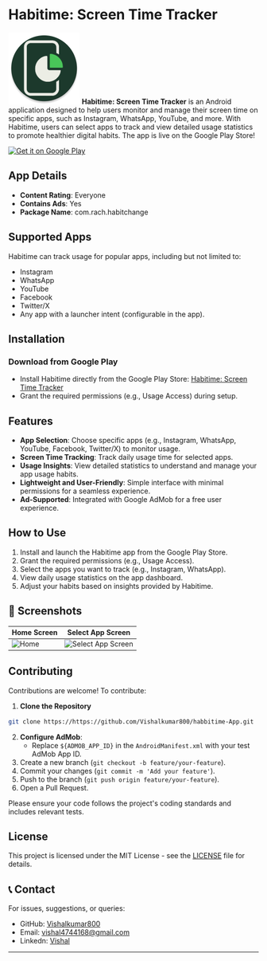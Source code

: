 # Habitime: Screen Time Tracker

![App Logo](https://github.com/Vishalkumar800/habbitime-App/blob/master/app/src/main/res/mipmap-xxhdpi/ic_launcher_round.webp) 
**Habitime: Screen Time Tracker** is an Android application designed to help users monitor and manage their screen time on specific apps, such as Instagram, WhatsApp, YouTube, and more. With Habitime, users can select apps to track and view detailed usage statistics to promote healthier digital habits. The app is live on the Google Play Store!

[![Get it on Google Play](https://play.google.com/intl/en_us/badges/static/images/badges/en_badge_web_generic.png)](https://play.google.com/store/apps/details?id=com.rach.habitchange)

## App Details

- **Content Rating**: Everyone
- **Contains Ads**: Yes
- **Package Name**: com.rach.habitchange


## Supported Apps

Habitime can track usage for popular apps, including but not limited to:
- Instagram
- WhatsApp
- YouTube
- Facebook
- Twitter/X
- Any app with a launcher intent (configurable in the app).

## Installation

### Download from Google Play
- Install Habitime directly from the Google Play Store: [Habitime: Screen Time Tracker](https://play.google.com/store/apps/details?id=com.rach.habitchange)
- Grant the required permissions (e.g., Usage Access) during setup.


## Features

- **App Selection**: Choose specific apps (e.g., Instagram, WhatsApp, YouTube, Facebook, Twitter/X) to monitor usage.
- **Screen Time Tracking**: Track daily usage time for selected apps.
- **Usage Insights**: View detailed statistics to understand and manage your app usage habits.
- **Lightweight and User-Friendly**: Simple interface with minimal permissions for a seamless experience.
- **Ad-Supported**: Integrated with Google AdMob for a free user experience.


## How to Use

1. Install and launch the Habitime app from the Google Play Store.
2. Grant the required permissions (e.g., Usage Access).
3. Select the apps you want to track (e.g., Instagram, WhatsApp).
4. View daily usage statistics on the app dashboard.
5. Adjust your habits based on insights provided by Habitime.

## 📸 Screenshots
| Home Screen | Select App Screen |
|-------------|----------------|
| ![Home](https://github.com/user-attachments/assets/d8b69a4a-857d-4214-be65-ab44260d2b13) | ![Select App Screen](https://github.com/user-attachments/assets/dfb1696a-895f-4c84-bd88-6d00bbf2af01) |

## Contributing

Contributions are welcome! To contribute:
1. **Clone the Repository**
```bash
git clone https://https://github.com/Vishalkumar800/habbitime-App.git
```
2. **Configure AdMob**:
   - Replace `${ADMOB_APP_ID}` in the `AndroidManifest.xml` with your test AdMob App ID.
3. Create a new branch (`git checkout -b feature/your-feature`).
4. Commit your changes (`git commit -m 'Add your feature'`).
5. Push to the branch (`git push origin feature/your-feature`).
6. Open a Pull Request.

Please ensure your code follows the project's coding standards and includes relevant tests.

## License

This project is licensed under the MIT License - see the [LICENSE](LICENSE) file for details.

## 📞 Contact

For issues, suggestions, or queries:
- GitHub: [Vishalkumar800](https://github.com/Vishalkumar800)
- Email: vishal4744168@gmail.com
- Linkedn: [Vishal](https://www.linkedin.com/in/vishal-vishal-514537294/)

---
